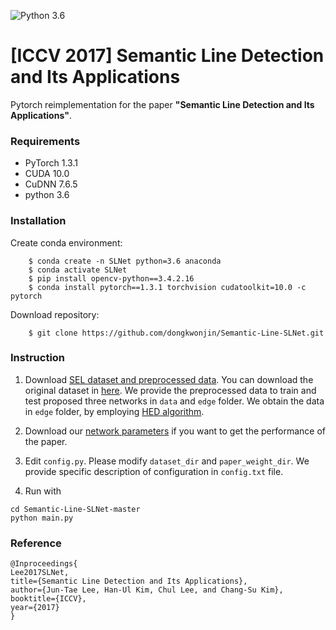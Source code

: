 ![Python 3.6](https://img.shields.io/badge/python-3.6-green.svg)

# [ICCV 2017] Semantic Line Detection and Its Applications

<!--
![IVOS Image](Overall_Network.png)

\\[[Project page]](https://openreview.net/forum?id=bo_lWt_aA)
\\[[arXiv]](https://arxiv.org/abs/2007.08139)
-->

Pytorch reimplementation for the paper **"Semantic Line Detection and Its Applications"**.

### Requirements
- PyTorch 1.3.1
- CUDA 10.0
- CuDNN 7.6.5
- python 3.6

### Installation
Create conda environment:
```
    $ conda create -n SLNet python=3.6 anaconda
    $ conda activate SLNet
    $ pip install opencv-python==3.4.2.16
    $ conda install pytorch==1.3.1 torchvision cudatoolkit=10.0 -c pytorch
```

Download repository:
```
    $ git clone https://github.com/dongkwonjin/Semantic-Line-SLNet.git
```
### Instruction

1. Download [SEL dataset and preprocessed data](https://drive.google.com/file/d/1K_lc284Mie-i3o4jEHF4dhObqOS_ITLc/view?usp=sharing). You can download the original dataset in [here](http://mcl.korea.ac.kr/research/Submitted/jtlee_slnet/ICCV2017_JTLEE_dataset.7z). We provide the preprocessed data to train and test proposed three networks in ```data``` and ```edge``` folder. We obtain the data in  ```edge``` folder, by employing [HED algorithm](https://github.com/sniklaus/pytorch-hed).

2. Download our [network parameters](https://drive.google.com/file/d/1jrcu3R90U9XeG-jpOWIcoXcHimPsIaV-/view?usp=sharing) if you want to get the performance of the paper.

3. Edit `config.py`. Please modify ```dataset_dir``` and ```paper_weight_dir```. We provide specific description of configuration in ```config.txt``` file.

4. Run with 
```
cd Semantic-Line-SLNet-master
python main.py
```



### Reference
```
@Inproceedings{
Lee2017SLNet,
title={Semantic Line Detection and Its Applications},
author={Jun-Tae Lee, Han-Ul Kim, Chul Lee, and Chang-Su Kim},
booktitle={ICCV},
year={2017}
}
```
